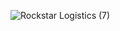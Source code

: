 ![Rockstar Logistics (7)](https://github.com/user-attachments/assets/94607232-23cf-435d-b068-949784fdbbc0)
